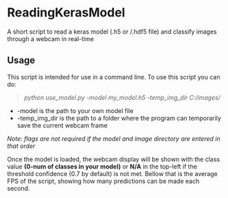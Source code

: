 # ReadingKerasModel
A short script to read a keras model (.h5 or /.hdf5 file) and classify images through a webcam in real-time

## Usage
This script is intended for use in a command line. To use this script you can do:
> *python use_model.py -model my_model.h5 -temp_img_dir C:/images/*

- -model is the path to your own model file
- -temp_img_dir is the path to a folder where the program can temporarily save the current webcam frame

*Note: flags are not required if the model and image directory are entered in that order*

Once the model is loaded, the webcam display will be shown with the class value **(0-num of classes in your model)** or **N/A** in the top-left if the threshold confidence (0.7 by default) is not met. Bellow that is the average FPS of the script, showing how many predictions can be made each second.
